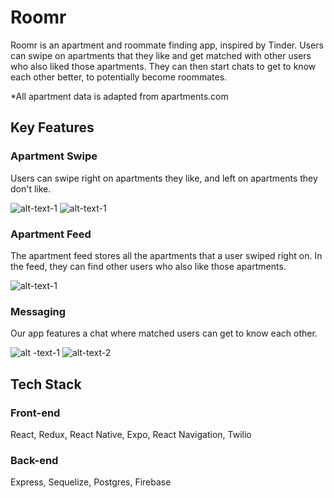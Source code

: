 # Roomr

Roomr is an apartment and roommate finding app, inspired by Tinder. Users can swipe on apartments that they like and get matched with other users who also liked those apartments. They can then start chats to get to know each other better, to potentially become roommates.

\*All apartment data is adapted from apartments.com

## Key Features

### Apartment Swipe

Users can swipe right on apartments they like, and left on apartments they don't like.

![alt-text-1](https://media.giphy.com/media/hSEbUEAum1bBVWMi86/giphy.gif) ![alt-text-1](https://media.giphy.com/media/KFPYtq69GdDFjHeaW0/giphy.gif)

### Apartment Feed

The apartment feed stores all the apartments that a user swiped right on. In the feed, they can find other users who also like those apartments.

![alt-text-1](https://media.giphy.com/media/W4uC1wIr88bLzfSl1T/giphy.gif)

### Messaging

Our app features a chat where matched users can get to know each other.

![alt -text-1](https://media.giphy.com/media/QvRv5zZTBYuHlZsp9j/giphy.gif) ![alt-text-2](https://media.giphy.com/media/cJ5Rwfj1vyByx3M6qX/giphy.gif)

## Tech Stack

### Front-end

React, Redux, React Native, Expo, React Navigation, Twilio

### Back-end

Express, Sequelize, Postgres, Firebase
